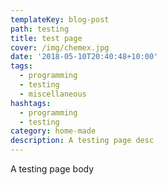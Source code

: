 ```yaml
---
templateKey: blog-post
path: testing
title: test page
cover: /img/chemex.jpg
date: '2018-05-10T20:40:48+10:00'
tags:
  - programming
  - testing
  - miscellaneous
hashtags:
  - programming
  - testing
category: home-made
description: A testing page desc
---
```

A testing page body
